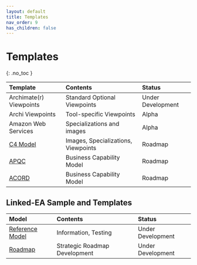 ```yaml
---
layout: default
title: Templates
nav_order: 9
has_children: false
---
```


# Templates
{: .no_toc }


| Template                | Contents                               | Status            |
|:------------------------|:---------------------------------------|:------------------|
| Archimate(r) Viewpoints | Standard Optional Viewpoints           | Under Development |
| Archi Viewpoints        | Tool-specific Viewpoints               | Alpha             |
| Amazon Web Services     | Specializations and images             | Alpha             |
| [C4 Model]              | Images, Specializations, Viewpoints    | Roadmap           |
| [APQC]                  | Business Capability Model            | Roadmap           |
| [ACORD]                 | Business Capability Model              | Roadmap           |


##  Linked-EA Sample and Templates

| Model                                            | Contents                               | Status            |
|:-------------------------------------------------|:---------------------------------------|:------------------|
| [Reference Model](examples/reference-model.json) | Information, Testing                   | Under Development |
| [Roadmap](examples/roadmap.json)                 | Strategic Roadmap Development          | Under Development |



[ACORD]: https://www.acord.org
[APQC]: https://www.apqc.org
[C4 Model]: https://c4model.com
